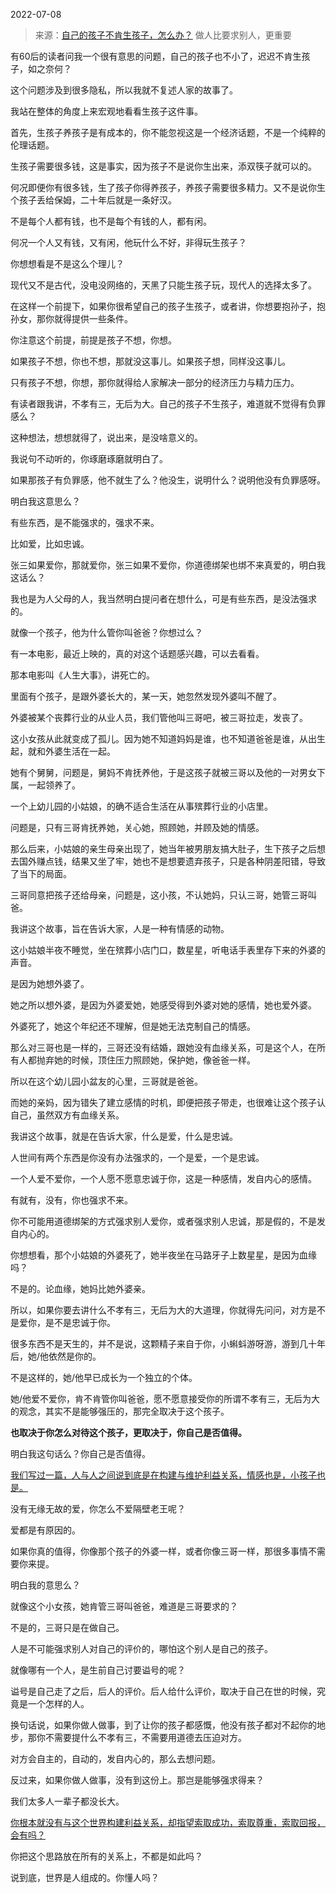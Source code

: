 2022-07-08

> 来源：[自己的孩子不肯生孩子，怎么办？](http://mp.weixin.qq.com/s?__biz=MzU3NDc5Nzc0NQ==&mid=2247518837&idx=1&sn=2ccdaf557897ca353b4be18b220a28a3&chksm=fd2e28abca59a1bd7ccb59d5ac37c840994bd073f719e818b872ab6484acc8185499b51b3b42&scene=27#wechat_redirect)
> 做人比要求别人，更重要

有60后的读者问我一个很有意思的问题，自己的孩子也不小了，迟迟不肯生孩子，如之奈何？  

  

这个问题涉及到很多隐私，所以我就不复述人家的故事了。  

  

我站在整体的角度上来宏观地看看生孩子这件事。

  

首先，生孩子养孩子是有成本的，你不能忽视这是一个经济话题，不是一个纯粹的伦理话题。

  

生孩子需要很多钱，这是事实，因为孩子不是说你生出来，添双筷子就可以的。  

  

何况即便你有很多钱，生了孩子你得养孩子，养孩子需要很多精力。又不是说你生个孩子丢给保姆，二十年后就是一条好汉。

  

不是每个人都有钱，也不是每个有钱的人，都有闲。  

  

何况一个人又有钱，又有闲，他玩什么不好，非得玩生孩子？

  

你想想看是不是这么个理儿？  

  

现代又不是古代，没电没网络的，天黑了只能生孩子玩，现代人的选择太多了。

  

在这样一个前提下，如果你很希望自己的孩子生孩子，或者讲，你想要抱孙子，抱孙女，那你就得提供一些条件。  

  

你注意这个前提，前提是孩子不想，你想。

  

如果孩子不想，你也不想，那就没这事儿。如果孩子想，同样没这事儿。  

  

只有孩子不想，你想，那你就得给人家解决一部分的经济压力与精力压力。

  

有读者跟我讲，不孝有三，无后为大。自己的孩子不生孩子，难道就不觉得有负罪感么？  

  

这种想法，想想就得了，说出来，是没啥意义的。  

  

我说句不动听的，你琢磨琢磨就明白了。  

  

如果那孩子有负罪感，他不就生了么？他没生，说明什么？说明他没有负罪感呀。  

  

明白我这意思么？  

  

有些东西，是不能强求的，强求不来。

  

比如爱，比如忠诚。  

  

张三如果爱你，那就爱你，张三如果不爱你，你道德绑架也绑不来真爱的，明白我这话么？

  

我也是为人父母的人，我当然明白提问者在想什么，可是有些东西，是没法强求的。

  

就像一个孩子，他为什么管你叫爸爸？你想过么？  

  

有一本电影，最近上映的，真的对这个话题感兴趣，可以去看看。

  

那本电影叫《人生大事》，讲死亡的。

  

里面有个孩子，是跟外婆长大的，某一天，她忽然发现外婆叫不醒了。  

  

外婆被某个丧葬行业的从业人员，我们管他叫三哥吧，被三哥拉走，发丧了。  

  

这小女孩从此就变成了孤儿。因为她不知道妈妈是谁，也不知道爸爸是谁，从出生起，就和外婆生活在一起。  

  

她有个舅舅，问题是，舅妈不肯抚养他，于是这孩子就被三哥以及他的一对男女下属，一起领养了。  

  

一个上幼儿园的小姑娘，的确不适合生活在从事殡葬行业的小店里。  

  

问题是，只有三哥肯抚养她，关心她，照顾她，并顾及她的情感。

  

那么后来，小姑娘的亲生母亲出现了，她当年被男朋友搞大肚子，生下孩子之后想去国外赚点钱，结果又坐了牢，她也不是想要遗弃孩子，只是各种阴差阳错，导致了当下的局面。  

  

三哥同意把孩子还给母亲，问题是，这小孩，不认她妈，只认三哥，她管三哥叫爸。

  

我讲这个故事，旨在告诉大家，人是一种有情感的动物。  

  

这小姑娘半夜不睡觉，坐在殡葬小店门口，数星星，听电话手表里存下来的外婆的声音。  

  

是因为她想外婆了。

  

她之所以想外婆，是因为外婆爱她，她感受得到外婆对她的感情，她也爱外婆。  

  

外婆死了，她这个年纪还不理解，但是她无法克制自己的情感。  

  

那么对三哥也是一样的，三哥还没有结婚，跟她没有血缘关系，可是这个人，在所有人都抛弃她的时候，顶住压力照顾她，保护她，像爸爸一样。  

  

所以在这个幼儿园小盆友的心里，三哥就是爸爸。

  

而她的亲妈，因为错失了建立感情的时机，即便把孩子带走，也很难让这个孩子认自己，虽然双方有血缘关系。  

  

我讲这个故事，就是在告诉大家，什么是爱，什么是忠诚。  

  

人世间有两个东西是你没有办法强求的，一个是爱，一个是忠诚。  

  

一个人爱不爱你，一个人愿不愿意忠诚于你，这是一种感情，发自内心的感情。  

  

有就有，没有，你也强求不来。  

  

你不可能用道德绑架的方式强求别人爱你，或者强求别人忠诚，那是假的，不是发自内心的。  

  

你想想看，那个小姑娘的外婆死了，她半夜坐在马路牙子上数星星，是因为血缘吗？

  

不是的。论血缘，她妈比她外婆亲。

  

所以，如果你要去讲什么不孝有三，无后为大的大道理，你就得先问问，对方是不是爱你，是不是忠诚于你。  

  

很多东西不是天生的，并不是说，这颗精子来自于你，小蝌蚪游呀游，游到几十年后，她/他依然是你的。  

  

不是这样的，她/他早已成长为一个独立的个体。

  

她/他爱不爱你，肯不肯管你叫爸爸，愿不愿意接受你的所谓不孝有三，无后为大的观念，其实不是能够强压的，那完全取决于这个孩子。

  

 **也取决于你怎么对待这个孩子，更取决于，你自己是否值得。**

  

明白我这句话么？你自己是否值得。  

  

[我们写过一篇，人与人之间说到底是在构建与维护利益关系，情感也是，小孩子也是。](http://mp.weixin.qq.com/s?__biz=MzU3NDc5Nzc0NQ==&mid=2247518802&idx=1&sn=bbab643ae1ac434e1a5df02a86f52cb4&chksm=fd2e288cca59a19a9063ea2305aa8cba2f95666d72fd5d83248f808a61d11922b1ac6b39d6f1&scene=21#wechat_redirect)  

  

没有无缘无故的爱，你怎么不爱隔壁老王呢？  

  

爱都是有原因的。  

  

如果你真的值得，你像那个孩子的外婆一样，或者你像三哥一样，那很多事情不需要你来提。

  

明白我的意思么？

  

就像这个小女孩，她肯管三哥叫爸爸，难道是三哥要求的？  

  

不是的，三哥只是在做自己。

  

人是不可能强求别人对自己的评价的，哪怕这个别人是自己的孩子。  

  

就像哪有一个人，是生前自己讨要谥号的呢？

  

谥号是自己走了之后，后人的评价。后人给什么评价，取决于自己在世的时候，究竟是一个怎样的人。  

  

换句话说，如果你做人做事，到了让你的孩子都感慨，他没有孩子都对不起你的地步，那你不需要提什么不孝有三，不需要用道德去压迫对方。  

  

对方会自主的，自动的，发自内心的，那么去想问题。

  

反过来，如果你做人做事，没有到这份上。那岂是能够强求得来？

  

我们太多人一辈子都没长大。

  

[你根本就没有与这个世界构建利益关系，却指望索取成功，索取尊重，索取回报，会有吗？  
](http://mp.weixin.qq.com/s?__biz=MzU3NDc5Nzc0NQ==&mid=2247518802&idx=1&sn=bbab643ae1ac434e1a5df02a86f52cb4&chksm=fd2e288cca59a19a9063ea2305aa8cba2f95666d72fd5d83248f808a61d11922b1ac6b39d6f1&scene=21#wechat_redirect)

  

你把这个思路放在所有的关系上，不都是如此吗？  

  

说到底，世界是人组成的。你懂人吗？

